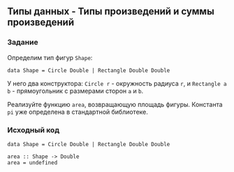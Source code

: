 ## Типы данных - Типы произведений и суммы произведений

### Задание

Определим тип фигур `Shape`:

```
data Shape = Circle Double | Rectangle Double Double
```

У него два конструктора: `Circle r` - окружность радиуса `r`, и `Rectangle a b` - прямоугольник с размерами сторон `a` и `b`.

Реализуйте функцию `area`, возвращающую площадь фигуры. Константа `pi` уже определена в стандартной библиотеке.

### Исходный код

```
data Shape = Circle Double | Rectangle Double Double

area :: Shape -> Double
area = undefined
```
